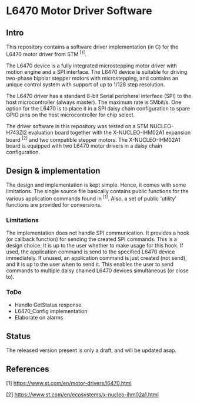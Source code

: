 # L6470 Motor Driver Software

## Intro
This repository contains a software driver implementation (in C) for the L6470 motor driver from STM <sup>[1]</sup>. 

The L6470 device is a fully integrated microstepping motor driver with motion engine and a SPI interface.
The L6470 device is suitable for driving two-phase bipolar stepper motors with microstepping, and contains 
an unique control system with support of up to 1/128 step resolution.

The L6470 driver has a standard 8-bit Serial peripheral interface (SPI) to the host microcontroller (always master). 
The maximum rate is 5Mbit/s. One option for the L6470 is to place it in a SPI daisy chain configuration to spare
GPIO pins on the host microcontroller for chip select.

The driver software in this repository was tested on a STM NUCLEO-H743ZI2 evaluation board together with the X-NUCLEO-IHM02A1
expansion board <sup>[2]</sup> and two compatible stepper motors. The X-NUCLEO-IHM02A1 board is equipped with two L6470 motor drivers in a daisy
chain configuration.

## Design & implementation
The design and implementation is kept simple. Hence, it comes with some limitations. The single source file basically contains
public functions for the various application commands found in <sup>[1]</sup>. Also, a set of public 'utility' functions are provided for
conversions.

### Limitations
The implementation does not handle SPI communication. It provides a hook (or callback function) for sending the created SPI commands.
This is a design choice. It is up to the user whether to make usage for this hook. If used, the application command is send to the 
specified L6470 device immediately. If unused, an application command is just created (not send), and it is up to the user when to send it.
This enables the user to send commands to multiple daisy chained L6470 devices simultaneous (or close to).

### ToDo
- Handle GetStatus response
- L6470_Config implementation
- Elaborate on alarms

## Status
The released version present is only a draft, and will be updated asap.

## References
[1] <https://www.st.com/en/motor-drivers/l6470.html>

[2] <https://www.st.com/en/ecosystems/x-nucleo-ihm02a1.html>
 


